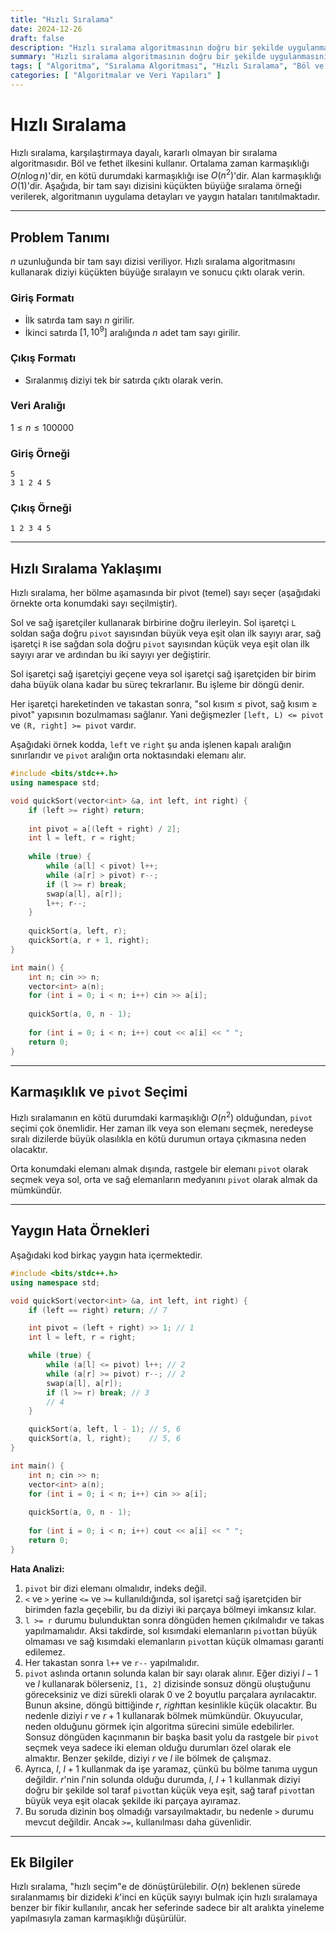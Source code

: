 ```yaml
---
title: "Hızlı Sıralama"
date: 2024-12-26
draft: false
description: "Hızlı sıralama algoritmasının doğru bir şekilde uygulanmasının önemli noktalarının analizi."
summary: "Hızlı sıralama algoritmasının doğru bir şekilde uygulanmasının önemli noktalarının analizi."
tags: [ "Algoritma", "Sıralama Algoritması", "Hızlı Sıralama", "Böl ve Fethet Algoritması" ]
categories: [ "Algoritmalar ve Veri Yapıları" ]
---
```


# Hızlı Sıralama

Hızlı sıralama, karşılaştırmaya dayalı, kararlı olmayan bir sıralama algoritmasıdır. Böl ve fethet ilkesini kullanır. Ortalama zaman karmaşıklığı $O(n\log n)$'dir, en kötü durumdaki karmaşıklığı ise $O(n^2)$'dir. Alan karmaşıklığı $O(1)$'dir. Aşağıda, bir tam sayı dizisini küçükten büyüğe sıralama örneği verilerek, algoritmanın uygulama detayları ve yaygın hataları tanıtılmaktadır.

---

## Problem Tanımı

$n$ uzunluğunda bir tam sayı dizisi veriliyor. Hızlı sıralama algoritmasını kullanarak diziyi küçükten büyüğe sıralayın ve sonucu çıktı olarak verin.

### Giriş Formatı

- İlk satırda tam sayı $n$ girilir.
- İkinci satırda $[1,10^9]$ aralığında $n$ adet tam sayı girilir.

### Çıkış Formatı

- Sıralanmış diziyi tek bir satırda çıktı olarak verin.

### Veri Aralığı

$1 \leq n \leq 100000$

### Giriş Örneği

```
5
3 1 2 4 5
```

### Çıkış Örneği

```
1 2 3 4 5
```

---

## Hızlı Sıralama Yaklaşımı

Hızlı sıralama, her bölme aşamasında bir pivot (temel) sayı seçer (aşağıdaki örnekte orta konumdaki sayı seçilmiştir).

Sol ve sağ işaretçiler kullanarak birbirine doğru ilerleyin. Sol işaretçi `L` soldan sağa doğru `pivot` sayısından büyük veya eşit olan ilk sayıyı arar, sağ işaretçi `R` ise sağdan sola doğru `pivot` sayısından küçük veya eşit olan ilk sayıyı arar ve ardından bu iki sayıyı yer değiştirir.

Sol işaretçi sağ işaretçiyi geçene veya sol işaretçi sağ işaretçiden bir birim daha büyük olana kadar bu süreç tekrarlanır. Bu işleme bir döngü denir.

Her işaretçi hareketinden ve takastan sonra, "sol kısım ≤ pivot, sağ kısım ≥ pivot" yapısının bozulmaması sağlanır. Yani değişmezler `[left, L) <= pivot` ve `(R, right] >= pivot` vardır.

Aşağıdaki örnek kodda, `left` ve `right` şu anda işlenen kapalı aralığın sınırlarıdır ve `pivot` aralığın orta noktasındaki elemanı alır.

```cpp
#include <bits/stdc++.h>
using namespace std;

void quickSort(vector<int> &a, int left, int right) {
    if (left >= right) return;
    
    int pivot = a[(left + right) / 2];
    int l = left, r = right;
    
    while (true) {
        while (a[l] < pivot) l++;
        while (a[r] > pivot) r--;
        if (l >= r) break;
        swap(a[l], a[r]);
        l++; r--;
    }
    
    quickSort(a, left, r);
    quickSort(a, r + 1, right);
}

int main() {
    int n; cin >> n;
    vector<int> a(n);
    for (int i = 0; i < n; i++) cin >> a[i];
    
    quickSort(a, 0, n - 1);
    
    for (int i = 0; i < n; i++) cout << a[i] << " ";
    return 0;
}
```

---

## Karmaşıklık ve `pivot` Seçimi

Hızlı sıralamanın en kötü durumdaki karmaşıklığı $O(n^2)$ olduğundan, `pivot` seçimi çok önemlidir. Her zaman ilk veya son elemanı seçmek, neredeyse sıralı dizilerde büyük olasılıkla en kötü durumun ortaya çıkmasına neden olacaktır.

Orta konumdaki elemanı almak dışında, rastgele bir elemanı `pivot` olarak seçmek veya sol, orta ve sağ elemanların medyanını `pivot` olarak almak da mümkündür.

---

## Yaygın Hata Örnekleri

Aşağıdaki kod birkaç yaygın hata içermektedir.

```cpp
#include <bits/stdc++.h>
using namespace std;

void quickSort(vector<int> &a, int left, int right) {
    if (left == right) return; // 7

    int pivot = (left + right) >> 1; // 1
    int l = left, r = right;

    while (true) {
        while (a[l] <= pivot) l++; // 2
        while (a[r] >= pivot) r--; // 2
        swap(a[l], a[r]);
        if (l >= r) break; // 3
        // 4
    }

    quickSort(a, left, l - 1); // 5, 6
    quickSort(a, l, right);    // 5, 6
}

int main() {
    int n; cin >> n;
    vector<int> a(n);
    for (int i = 0; i < n; i++) cin >> a[i];
    
    quickSort(a, 0, n - 1);
    
    for (int i = 0; i < n; i++) cout << a[i] << " ";
    return 0;
}
```

**Hata Analizi:**

1. `pivot` bir dizi elemanı olmalıdır, indeks değil.
2. `<` ve `>` yerine `<=` ve `>=` kullanıldığında, sol işaretçi sağ işaretçiden bir birimden fazla geçebilir, bu da diziyi iki parçaya bölmeyi imkansız kılar.
3. `l >= r` durumu bulunduktan sonra döngüden hemen çıkılmalıdır ve takas yapılmamalıdır. Aksi takdirde, sol kısımdaki elemanların `pivot`tan büyük olmaması ve sağ kısımdaki elemanların `pivot`tan küçük olmaması garanti edilemez.
4. Her takastan sonra `l++` ve `r--` yapılmalıdır.
5. `pivot` aslında ortanın solunda kalan bir sayı olarak alınır. Eğer diziyi $l - 1$ ve $l$ kullanarak bölerseniz, `[1, 2]` dizisinde sonsuz döngü oluştuğunu göreceksiniz ve dizi sürekli olarak 0 ve 2 boyutlu parçalara ayrılacaktır. Bunun aksine, döngü bittiğinde $r$, $right$tan kesinlikle küçük olacaktır. Bu nedenle diziyi $r$ ve $r+1$ kullanarak bölmek mümkündür. Okuyucular, neden olduğunu görmek için algoritma sürecini simüle edebilirler. Sonsuz döngüden kaçınmanın bir başka basit yolu da rastgele bir `pivot` seçmek veya sadece iki eleman olduğu durumları özel olarak ele almaktır. Benzer şekilde, diziyi $r$ ve $l$ ile bölmek de çalışmaz.
6. Ayrıca, $l$, $l+1$ kullanmak da işe yaramaz, çünkü bu bölme tanıma uygun değildir. $r$'nin $l$'nin solunda olduğu durumda, $l$, $l+1$ kullanmak diziyi doğru bir şekilde sol taraf `pivot`tan küçük veya eşit, sağ taraf `pivot`tan büyük veya eşit olacak şekilde iki parçaya ayıramaz.
7. Bu soruda dizinin boş olmadığı varsayılmaktadır, bu nedenle `>` durumu mevcut değildir. Ancak `>=`, kullanılması daha güvenlidir.

---

## Ek Bilgiler

Hızlı sıralama, "hızlı seçim"e de dönüştürülebilir. $O(n)$ beklenen sürede sıralanmamış bir dizideki $k$'inci en küçük sayıyı bulmak için hızlı sıralamaya benzer bir fikir kullanılır, ancak her seferinde sadece bir alt aralıkta yineleme yapılmasıyla zaman karmaşıklığı düşürülür.